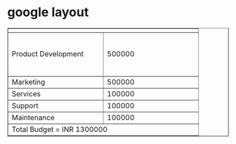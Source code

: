 <html> 
 <head> 
  <h1>google layout</h1> 
</head> 
 <body> 
   <table border="1"> 
   <tr>
      <th colspan="2"></th>
   </tr>
   <tr>
      <td width="200" height="100">Product Development</td>
      <td width="200" height="100">500000</td>
   </tr>
   <tr>
      <td>Marketing</td>
      <td>500000</td>
   </tr>
   <tr>
      <td>Services</td>
      <td>100000</td>
   </tr>
   <tr>
      <td>Support</td>
      <td>100000</td>
   </tr>
   <tr>
      <td>Maintenance</td>
      <td>100000</td>
   </tr>
   <tr>
      <td colspan="2">Total Budget = INR 1300000</td>
   </tr>
</table>
</body>
</html>
